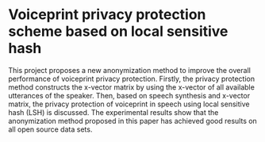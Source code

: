 # Voiceprint privacy protection scheme based on local sensitive hash

This project proposes a new anonymization method to improve the overall performance of voiceprint privacy protection. Firstly, the privacy protection method constructs the x-vector matrix by using the x-vector of all available utterances of the speaker. Then, based on speech synthesis and x-vector matrix, the privacy protection of voiceprint in speech using local sensitive hash (LSH) is discussed. The experimental results show that the anonymization method proposed in this paper has achieved good results on all open source data sets.
